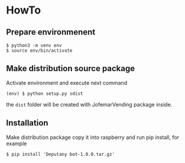 HowTo
=====

Prepare environmenent
---------------------

```shell
$ python3 -m venv env
$ source env/bin/activate
```


Make distribution source package
--------------------------------

Activate environment and execute next command

```shell
(env) $ python setup.py sdist
```

the `dist` folder will be created with JofemarVending package inside.

Installation
------------

Make distribution package copy it into raspberry and run pip install, for example

```shell
$ pip install 'Deputany bot-1.0.0.tar.gz'
```

